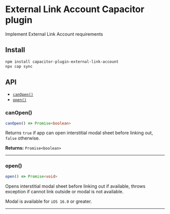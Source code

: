 # External Link Account Capacitor plugin

Implement External Link Account requirements

## Install

```bash
npm install capacitor-plugin-external-link-account
npx cap sync
```

## API

<docgen-index>

- [`canOpen()`](#canopen)
- [`open()`](#open)

</docgen-index>

<docgen-api>
<!--Update the source file JSDoc comments and rerun docgen to update the docs below-->

### canOpen()

```typescript
canOpen() => Promise<boolean>
```

Returns `true` if app can open interstitial modal sheet before linking out, `false` otherwise.

**Returns:** <code>Promise&lt;boolean&gt;</code>

---

### open()

```typescript
open() => Promise<void>
```

Opens interstitial modal sheet before linking out if available,
throws exception if cannot link outside or modal is not available.

Modal is available for `iOS 16.0` or greater.

---

</docgen-api>
